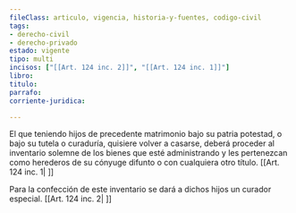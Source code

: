 ```yaml
---
fileClass: articulo, vigencia, historia-y-fuentes, codigo-civil
tags:
- derecho-civil
- derecho-privado
estado: vigente
tipo: multi
incisos: ["[[Art. 124 inc. 2]]", "[[Art. 124 inc. 1]]"]
libro:
titulo:
parrafo:
corriente-juridica:

---
```

El que teniendo hijos de precedente matrimonio bajo su patria potestad, o bajo su tutela o curaduría, quisiere volver a casarse, deberá proceder al inventario solemne de los bienes que esté administrando y les pertenezcan como herederos de su cónyuge difunto o con cualquiera otro título. [[Art. 124 inc. 1| ]]

Para la confección de este inventario se dará a dichos hijos un curador especial. [[Art. 124 inc. 2| ]]